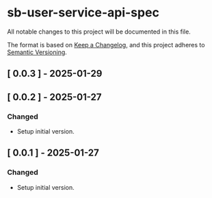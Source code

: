 # sb-user-service-api-spec

All notable changes to this project will be documented in this file.

The format is based on [Keep a Changelog](https://keepachangelog.com/en/1.0.0/),
and this project adheres to [Semantic Versioning](https://semver.org/spec/v2.0.0.html).

## [ 0.0.3 ] - 2025-01-29

## [ 0.0.2 ] - 2025-01-27
### Changed
- Setup initial version.

## [ 0.0.1 ] - 2025-01-27
### Changed
- Setup initial version.
